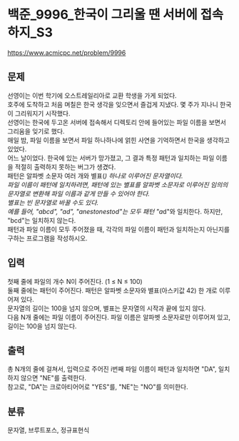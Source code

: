 # 백준_9996_한국이 그리울 땐 서버에 접속하지_S3

https://www.acmicpc.net/problem/9996

## 문제
선영이는 이번 학기에 오스트레일리아로 교환 학생을 가게 되었다.   
호주에 도착하고 처음 며칠은 한국 생각을 잊으면서 즐겁게 지냈다. 몇 주가 지나니 한국이 그리워지기 시작했다.   
선영이는 한국에 두고온 서버에 접속해서 디렉토리 안에 들어있는 파일 이름을 보면서 그리움을 잊기로 했다.  
매일 밤, 파일 이름을 보면서 파일 하나하나에 얽힌 사연을 기억하면서 한국을 생각하고 있었다.  
어느 날이었다. 한국에 있는 서버가 망가졌고, 그 결과 특정 패턴과 일치하는 파일 이름을 적절히 출력하지 못하는 버그가 생겼다.  
패턴은 알파벳 소문자 여러 개와 별표(*) 하나로 이루어진 문자열이다.  
파일 이름이 패턴에 일치하려면, 패턴에 있는 별표를 알파벳 소문자로 이루어진 임의의 문자열로 변환해 파일 이름과 같게 만들 수 있어야 한다.  
별표는 빈 문자열로 바꿀 수도 있다.  
예를 들어, "abcd", "ad", "anestonestod"는 모두 패턴 "a*d"와 일치한다. 하지만, "bcd"는 일치하지 않는다.  
패턴과 파일 이름이 모두 주어졌을 때, 각각의 파일 이름이 패턴과 일치하는지 아닌지를 구하는 프로그램을 작성하시오.

## 입력
첫째 줄에 파일의 개수 N이 주어진다. (1 ≤ N ≤ 100)  
둘째 줄에는 패턴이 주어진다. 패턴은 알파벳 소문자와 별표(아스키값 42) 한 개로 이루어져 있다.  
문자열의 길이는 100을 넘지 않으며, 별표는 문자열의 시작과 끝에 있지 않다.  
다음 N개 줄에는 파일 이름이 주어진다. 파일 이름은 알파벳 소문자로만 이루어져 있고, 길이는 100을 넘지 않는다.

## 출력
총 N개의 줄에 걸쳐서, 입력으로 주어진 i번째 파일 이름이 패턴과 일치하면 "DA", 일치하지 않으면 "NE"를 출력한다.  
참고로, "DA"는 크로아티어어로 "YES"를, "NE"는 "NO"를 의미한다.

## 분류
문자열, 브루트포스, 정규표현식